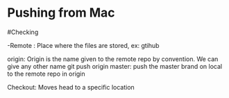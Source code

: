 # Pushing from Mac
#Checking

-Remote : Place where the files are stored, ex: gtihub

origin: Origin is the name given to the remote repo by convention. We can give any other name
git push origin master: push the master brand on local to the remote repo in origin


Checkout: Moves head to a specific location
